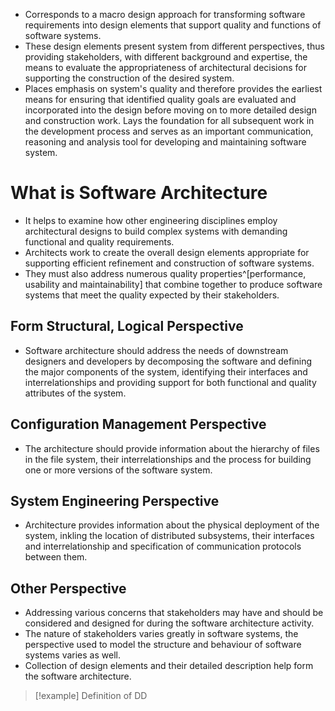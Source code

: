 - Corresponds to a macro design approach for transforming software requirements into design elements that support quality and functions of software systems.
- These design elements present system from different perspectives, thus providing stakeholders, with different background and expertise, the means to evaluate the appropriateness of architectural decisions for supporting the construction of the desired system.
- Places emphasis on system's quality and therefore provides the earliest means for ensuring that identified quality goals are evaluated and incorporated into the design before moving on to more detailed design and construction work. Lays the foundation for all subsequent work in the development process and serves as an important communication, reasoning and analysis tool for developing and maintaining software system.

# What is Software Architecture
- It helps to examine how other engineering disciplines employ architectural designs to build complex systems with demanding functional and quality requirements.
- Architects work to create the overall design elements appropriate for supporting efficient refinement and construction of software systems. 
- They must also address numerous quality properties^[performance, usability and maintainability] that combine together to produce software systems that meet the quality expected by their stakeholders.
## Form Structural, Logical Perspective
- Software architecture should address the needs of downstream designers and  developers by decomposing the software and defining the major components of the system, identifying their interfaces and interrelationships and providing support for both functional and quality attributes of the system.

## Configuration Management Perspective
- The architecture should provide information about the hierarchy of files in the file system, their interrelationships and the process for building one or more versions of the software system.

## System Engineering Perspective
- Architecture provides information about the physical deployment of the system, inkling the location of distributed subsystems, their interfaces and interrelationship and specification of communication protocols between them.

## Other Perspective
- Addressing various concerns that stakeholders may have and should be considered and designed for during the software architecture activity.
- The nature of stakeholders varies greatly in software systems, the perspective used to model the structure and behaviour of software systems varies as well.
- Collection of design elements and their detailed description help form the software architecture.

>[!example] Definition of DD
>